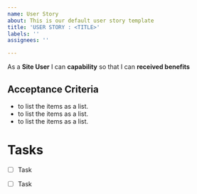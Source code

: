 ```yaml
---
name: User Story
about: This is our default user story template
title: 'USER STORY : <TITLE>'
labels: ''
assignees: ''

---
```


As a **Site User** I can **capability** so that I can **received benefits**
  
  
## Acceptance Criteria
* to list the items as a list.
* to list the items as a list.
* to list the items as a list.

# Tasks
- [ ] Task
- [ ] Task

